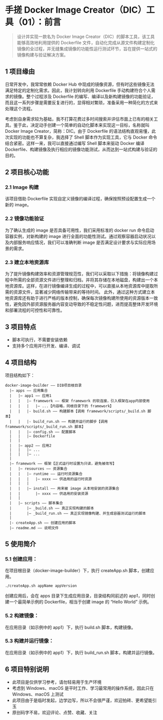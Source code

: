# 手搓 Docker Image Creator（DIC）工具（01）：前言
>设计并实现一款名为 Docker Image Creator（DIC）的脚本工具，该工具能够高效地利用提供的 Dockerfile 文件，自动化完成从源文件构建定制化镜像的全过程，并无缝集成镜像的功能性运行测试环节，旨在提供一站式的镜像构建与验证解决方案。
## 1 项目缘由
日常开发中，我常常依赖 Docker Hub 中现成的镜像资源，但有时这些镜像无法满足特定的定制化需求。因此，我计划转向利用 Dockerfile 手动构建符合个人需求的镜像。整个过程涉及 Dockerfile 的编写、编译以及新构建镜像的功能验证，而且这一系列步骤是需要反复进行的，显得相对繁琐，准备采用一种简化的方式来处理这个流程。

考虑到自身需求较为基础，我不打算花费过多时间搜索并评估市面上已有的相关工具。鉴于此，决定动手创建一个简单的自动化脚本来实现这一目标，名称就叫 Docker Image Creator，简称：DIC。由于 Dockerfile 的语法结构直观易懂，此次实现的功能也不算复杂，我选择了 Shell 脚本作为实现工具，它与 Docker 命令结合紧密。这样一来，我可以直接通过编写 Shell 脚本来驱动 Docker 编译 Dockerfile、构建镜像及执行相应的镜像功能测试，从而达到一站式构建与验证的目的。

## 2 项目核心功能
### 2.1 Image 构建
该项目借助 Dockerfile 实现自定义镜像的编译过程，确保按照预设配置生成一个新的 image。

### 2.2 镜像功能验证
为了确认生成的 image 是否具备可用性，我们采用标准的 docker run 命令启动容器实例，对新构建的 image 进行全面的功能性测试。通过观察容器启动状况以及内部服务响应情况，我们可以准确判断 image 是否满足设计要求与实际应用场景的需求。

### 2.3 建立本地资源库
为了提升镜像构建效率和资源管理规范性，我们可以采取以下措施：将镜像构建过程中所需的全部资源文件进行整理和归档，并将其存储在本地磁盘，构建出一个本地资源库。这样，在进行镜像编译生成的过程中，可以直接从本地资源库中提取所需的资源文件，显著减少网络传输带来的等待时间。
此外，通过这种方式建立本地资源库还有助于进行严格的版本控制，确保每次镜像构建所使用的资源版本一致性，避免因外部资源服务器内容变动导致的不稳定性问题，进而提高整体开发环境和部署流程的可控性和可靠性。

## 3 项目特点
- 脚本可执行，不需要安装依赖
- 支持多个应用并行开发、编译、调试

## 4 项目结构
项目结构如下：
```
docker-image-builder —— DIB项目根目录
  |— apps —— 应用集合
  |   |— app1 —— 应用1
  |   |   |— framework —— 框架 framework 的软连接，引入框架在app内部使用
  |   |   |   |— ...【内容略，同根目录下的 framework】
  |   |   |- build.sh —— 构建脚本【调用 framework/scripts/_build.sh 脚本】
  |   |   |- build_run.sh —— 构建并运行的脚步【调用 framework/scripts/_build_run.sh 脚本】
  |   |   |— config.sh —— 配置脚本
  |   |   |— Dockerfile
  |   |
  |   |— app2 —— 应用2
  |   |   |— ...
  |   |   |— ...
  |
  |— framework —— 框架【正式运行时设置为只读，避免被改写】
  |   |— resources —— 资源集合
  |   |   |— runtime —— 运行时资源集合
  |   |   |   |— xxxx —— 供选用的运行时资源
  |   |   |
  |   |   |— install —— 用来被 image 从本地安装的资源集合
  |   |       |— xxxx —— 供选用的安装资源
  |   |
  |   |— scripts —— 脚本集合
  |       |— _build.sh —— 真正实现构建的脚本
  |       |— _build_run.sh —— 真正实现镜像构建、并生成容器测试运行的脚本
  |
  |- createApp.sh —— 创建应用的脚本
  |— readme.md —— 说明文件
```
## 5 使用简介
### 5.1 创建应用：
在项目根目录（docker-image-builder）下，执行 createApp.sh 脚本，创建应用。
```bash
./createApp.sh appName appVersion
``` 
创建应用后，会在 apps 目录下生成应用目录，目录结构同前述的 app1，同时创建一个最简单示例的 Dockerfile，相当于创建 image 的 “Hello World” 示例。

### 5.2 构建镜像：
在应用目录（如示例中的 app1）下，执行 build.sh 脚本，构建镜像。

### 5.3 构建并运行镜像：
在应用目录（如示例中的 app1）下，执行 build_run.sh 脚本，构建并运行镜像。

## 6 项目特别说明
- 此项目是仅供学习参考，请勿轻易用于生产环境
- 考虑到 Windows、macOS 是平时工作、学习最常用的操作系统，因此只在 Windows、macOS 上测试
- 此项目由于是临时发起，边学边写，所以不会很严谨，欢迎拍砖、更希望能引玉
- 原创码字不易，欢迎评论、点赞、收藏、关注
